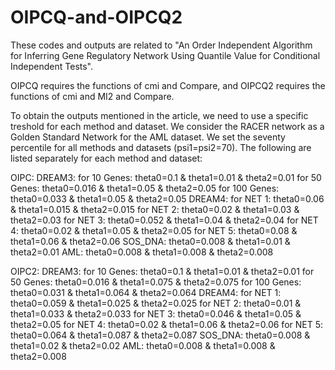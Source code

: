 # OIPCQ-and-OIPCQ2

These codes and outputs are related to "An Order Independent Algorithm for Inferring Gene Regulatory Network Using Quantile Value for Conditional Independent Tests".

OIPCQ requires the functions of cmi and Compare, and OIPCQ2 requires the functions of cmi and MI2 and Compare.

To obtain the outputs mentioned in the article, we need to use a specific treshold for each method and dataset.
We consider the RACER network as a Golden Standard Network for the AML dataset.
We set the seventy percentile for all methods and datasets (psi1=psi2=70).
The following are listed separately for each method and dataset:

OIPC:
DREAM3:
for 10 Genes: theta0=0.1 & theta1=0.01 & theta2=0.01
for 50 Genes: theta0=0.016 & theta1=0.05 & theta2=0.05
for 100 Genes: theta0=0.033 & theta1=0.05 & theta2=0.05
DREAM4:
for NET 1: theta0=0.06 & theta1=0.015 & theta2=0.015
for NET 2: theta0=0.02 & theta1=0.03 & theta2=0.03
for NET 3: theta0=0.052 & theta1=0.04 & theta2=0.04
for NET 4: theta0=0.02 & theta1=0.05 & theta2=0.05
for NET 5: theta0=0.08 & theta1=0.06 & theta2=0.06
SOS_DNA:
theta0=0.008 & theta1=0.01 & theta2=0.01
AML:
theta0=0.008 & theta1=0.008 & theta2=0.008



OIPC2:
DREAM3:
for 10 Genes: theta0=0.1 & theta1=0.01 & theta2=0.01
for 50 Genes: theta0=0.016 & theta1=0.075 & theta2=0.075
for 100 Genes: theta0=0.031 & theta1=0.064 & theta2=0.064
DREAM4:
for NET 1: theta0=0.059 & theta1=0.025 & theta2=0.025
for NET 2: theta0=0.01 & theta1=0.033 & theta2=0.033
for NET 3: theta0=0.046 & theta1=0.05 & theta2=0.05
for NET 4: theta0=0.02 & theta1=0.06 & theta2=0.06
for NET 5: theta0=0.064 & theta1=0.087 & theta2=0.087
SOS_DNA:
theta0=0.008 & theta1=0.02 & theta2=0.02
AML:
theta0=0.008 & theta1=0.008 & theta2=0.008
